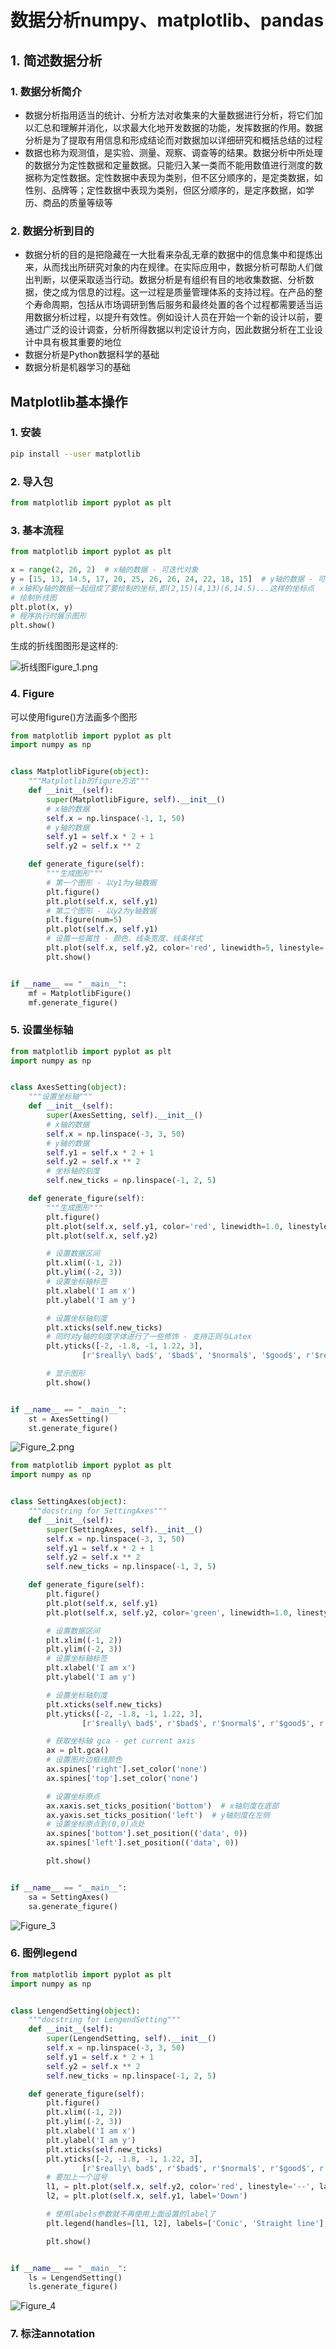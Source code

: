 # 数据分析numpy、matplotlib、pandas

## 1. 简述数据分析

### 1. 数据分析简介

- 数据分析指用适当的统计、分析方法对收集来的大量数据进行分析，将它们加以汇总和理解并消化，以求最大化地开发数据的功能，发挥数据的作用。数据分析是为了提取有用信息和形成结论而对数据加以详细研究和概括总结的过程
- 数据也称为观测值，是实验、测量、观察、调查等的结果。数据分析中所处理的数据分为定性数据和定量数据。只能归入某一类而不能用数值进行测度的数据称为定性数据。定性数据中表现为类别，但不区分顺序的，是定类数据，如性别、品牌等；定性数据中表现为类别，但区分顺序的，是定序数据，如学历、商品的质量等级等

### 2. 数据分析到目的

- 数据分析的目的是把隐藏在一大批看来杂乱无章的数据中的信息集中和提炼出来，从而找出所研究对象的内在规律。在实际应用中，数据分析可帮助人们做出判断，以便采取适当行动。数据分析是有组织有目的地收集数据、分析数据，使之成为信息的过程。这一过程是质量管理体系的支持过程。在产品的整个寿命周期，包括从市场调研到售后服务和最终处置的各个过程都需要适当运用数据分析过程，以提升有效性。例如设计人员在开始一个新的设计以前，要通过广泛的设计调查，分析所得数据以判定设计方向，因此数据分析在工业设计中具有极其重要的地位
- 数据分析是Python数据科学的基础
- 数据分析是机器学习的基础

## Matplotlib基本操作

### 1. 安装

```bash
pip install --user matplotlib
```

### 2. 导入包

```python
from matplotlib import pyplot as plt
```

### 3. 基本流程

```python
from matplotlib import pyplot as plt

x = range(2, 26, 2)  # x轴的数据 - 可迭代对象
y = [15, 13, 14.5, 17, 20, 25, 26, 26, 24, 22, 18, 15]  # y轴的数据 - 可迭代对象
# x轴和y轴的数据一起组成了要绘制的坐标,即(2,15)(4,13)(6,14.5)...这样的坐标点
# 绘制折线图
plt.plot(x, y)
# 程序执行时展示图形
plt.show()
```
生成的折线图图形是这样的:

![折线图Figure_1.png](./Figure_1.png) 

### 4. Figure

可以使用figure()方法画多个图形

```python
from matplotlib import pyplot as plt
import numpy as np


class MatplotlibFigure(object):
    """Matplotlib的figure方法"""
    def __init__(self):
        super(MatplotlibFigure, self).__init__()
        # x轴的数据
        self.x = np.linspace(-1, 1, 50)
        # y轴的数据
        self.y1 = self.x * 2 + 1
        self.y2 = self.x ** 2

    def generate_figure(self):
        """生成图形"""
        # 第一个图形 - 以y1为y轴数据
        plt.figure()
        plt.plot(self.x, self.y1)
        # 第二个图形 - 以y2为y轴数据
        plt.figure(num=5)
        plt.plot(self.x, self.y1)
        # 设置一些属性 - 颜色、线条宽度、线条样式
        plt.plot(self.x, self.y2, color='red', linewidth=5, linestyle='dashdot')
        plt.show()


if __name__ == "__main__":
    mf = MatplotlibFigure()
    mf.generate_figure()
```

### 5. 设置坐标轴

```python
from matplotlib import pyplot as plt
import numpy as np


class AxesSetting(object):
    """设置坐标轴"""
    def __init__(self):
        super(AxesSetting, self).__init__()
        # x轴的数据
        self.x = np.linspace(-3, 3, 50)
        # y轴的数据
        self.y1 = self.x * 2 + 1
        self.y2 = self.x ** 2
        # 坐标轴的刻度
        self.new_ticks = np.linspace(-1, 2, 5)

    def generate_figure(self):
        """生成图形"""
        plt.figure()
        plt.plot(self.x, self.y1, color='red', linewidth=1.0, linestyle='--')
        plt.plot(self.x, self.y2)

        # 设置数据区间
        plt.xlim((-1, 2))
        plt.ylim((-2, 3))
        # 设置坐标轴标签
        plt.xlabel('I am x')
        plt.ylabel('I am y')

        # 设置坐标轴刻度
        plt.xticks(self.new_ticks)
        # 同时对y轴的刻度字体进行了一些修饰 - 支持正则与Latex
        plt.yticks([-2, -1.8, -1, 1.22, 3],
                [r'$really\ bad$', '$bad$', '$normal$', '$good$', r'$really\ good$'])

        # 显示图形
        plt.show()


if __name__ == "__main__":
    st = AxesSetting()
    st.generate_figure()
```
![Figure_2.png](./Figure_2.png) 

```python
from matplotlib import pyplot as plt
import numpy as np


class SettingAxes(object):
    """docstring for SettingAxes"""
    def __init__(self):
        super(SettingAxes, self).__init__()
        self.x = np.linspace(-3, 3, 50)
        self.y1 = self.x * 2 + 1
        self.y2 = self.x ** 2
        self.new_ticks = np.linspace(-1, 2, 5)

    def generate_figure(self):
        plt.figure()
        plt.plot(self.x, self.y1)
        plt.plot(self.x, self.y2, color='green', linewidth=1.0, linestyle='--')

        # 设置数据区间
        plt.xlim((-1, 2))
        plt.ylim((-2, 3))
        # 设置坐标轴标签
        plt.xlabel('I am x')
        plt.ylabel('I am y')

        # 设置坐标轴刻度
        plt.xticks(self.new_ticks)
        plt.yticks([-2, -1.8, -1, 1.22, 3],
                [r'$really\ bad$', r'$bad$', r'$normal$', r'$good$', r'$really\ good$'])

        # 获取坐标轴 gca - get current axis
        ax = plt.gca()
        # 设置图片边框线颜色
        ax.spines['right'].set_color('none')
        ax.spines['top'].set_color('none')

        # 设置坐标原点
        ax.xaxis.set_ticks_position('bottom')  # x轴刻度在底部
        ax.yaxis.set_ticks_position('left')  # y轴刻度在左侧
        # 设置坐标原点到(0,0)点处
        ax.spines['bottom'].set_position(('data', 0))
        ax.spines['left'].set_position(('data', 0))

        plt.show()


if __name__ == "__main__":
    sa = SettingAxes()
    sa.generate_figure()
```
![Figure_3](./Figure_3.png) 

### 6. 图例legend

```python
from matplotlib import pyplot as plt
import numpy as np


class LengendSetting(object):
    """docstring for LengendSetting"""
    def __init__(self):
        super(LengendSetting, self).__init__()
        self.x = np.linspace(-3, 3, 50)
        self.y1 = self.x * 2 + 1
        self.y2 = self.x ** 2
        self.new_ticks = np.linspace(-1, 2, 5)

    def generate_figure(self):
        plt.figure()
        plt.xlim((-1, 2))
        plt.ylim((-2, 3))
        plt.xlabel('I am x')
        plt.ylabel('I am y')
        plt.xticks(self.new_ticks)
        plt.yticks([-2, -1.8, -1, 1.22, 3],
                [r'$really\ bad$', r'$bad$', r'$normal$', r'$good$', r'$really\ good$'])
        # 要加上一个逗号
        l1, = plt.plot(self.x, self.y2, color='red', linestyle='--', label='Up')
        l2, = plt.plot(self.x, self.y1, label='Down')

        # 使用labels参数就不再使用上面设置的label了
        plt.legend(handles=[l1, l2], labels=['Conic', 'Straight line'], loc='best')

        plt.show()


if __name__ == "__main__":
    ls = LengendSetting()
    ls.generate_figure()
```
![Figure_4](./Figure_4.png)

### 7. 标注annotation

